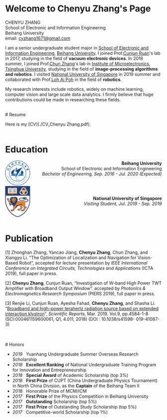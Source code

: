 # Welcome to Chenyu Zhang's Page

CHENYU ZHANG <br>
School of Electronic and Information Engineering <br>
Beihang University <br>
email: <cyzhang1671@gmail.com>

I am a senior undergraduate student major in [School of Electronic and Information Engineering](http://www.ee.buaa.edu.cn/xyjj1/xyjs.htm), [Beihang  University](https://ev.buaa.edu.cn/). I joined Prof.[Cunjun Ruan](http://www.ee.buaa.edu.cn/info/1129/17618.htm)'s lab in 2017, studying in the field of **vacuum electronic devices**. In 2018 summer, I joined Prof.[Chun Zhang](https://www.tsinghua.edu.cn/publish/ime/5910/2015/20150315131055824979933/20150315131055824979933_.html)'s lab in [Institute of Microelectronics](https://www.tsinghua.edu.cn/publish/imeen/5943/index.html), [Tsinghua University](https://www.tsinghua.edu.cn/publish/thu2018en/index.html), studying in the field of **image-processing algorithms and robotics**. I visited [National University of Singapore](http://www.nus.edu.sg/) in 2019 summer and collaborated with Prof.[Loh Ai Poh](https://www.eng.nus.edu.sg/idp/staff/lohaipoh/) in the field of **robotics**.



My research interests include robotics, widely on machine learning, computer vision and large scale data analytics. I firmly believe that huge contributions could be made in researching these fields.

<br>
# Resume

Here is my [CV](./CV_Chenyu Zhang.pdf).
<br><br>
# Education

 <img style="float: left;" src="assets/img/Beihang.jpg" width="80" height="80">  
 
 <p style="text-align: right">  
 <b> Beihang University </b> <br>
  School of Electronic and Information Engineering  <br>
 <i> Bachelor of Engineering, Sep. 2016 - Jul. 2020 (Expected) </i> 
 </p>

 
 <br>
 
 <img style="float: left;" src="assets/img/NUS.png" width="80" height="100">
 <br>
 <p style="text-align: right"> 
 <b> National University of Singapore </b>   <br>
 <i> Visiting Student, Jul. 2019 - Sep. 2019 </i>
 </p>

<br>
<br>

# Publication

[1] Zhonghan Zhang, Yancao Jiang, <b>Chenyu Zhang</b>, Chun Zhang, and Xiangyu Li. “The Optimization of Localization and Navigation for Vision-Based Robot”, accepted for lecture presentation by <i>IEEE International Conference on Integrated Circuits, Technologies and Applications</i> (ICTA 2019), full paper in press.

[2] <b>Chenyu Zhang</b>, Cunjun Ruan, “Investigation of W-band High Power TWT Amplifier with Broadband Output Window”. accepted by <i>PhotonIcs & Electromagnetics Research Symposium</i> (PIERS 2019), full paper in press.  

[3] Renjie Li, Cunjun Ruan, Ayesha Fahad, <b>Chenyu Zhang</b>, and Shasha Li. “[Broadband and high-power terahertz radiation source based on extended interaction klystron](https://www.nature.com/articles/s41598-019-41087-3)”, *Scientific Reports*, Mar. 2019. Vol.9, pp.4584-1-8 (SCI:000461159600061, Q1, 4.011, 2018) (DOI : 10.1038/s41598- 019-41087-3)

<br>
<br>
# Honors

* *2019* &nbsp;  Yuanhang Undergraduate Summer Overseas Research Scholarship
* *2018*  &nbsp; **Excellent Ranking** of National Undergraduate Training Program for Innovation and Entrepreneurship
* *2018* &nbsp;  **Special Award** of Academic Scholarship (top 3%)
* *2018*  &nbsp; **First Prize** of CUPT (China Undergraduate Physics Tournament) in North China Division, as the **Captain** of the Beihang Team Ⅱ
* *2018* &nbsp;  Honorable Prize of MCM/ICM
* *2017* &nbsp;  **First Prize** of the Physics Competition in Beihang University
* *2017*  &nbsp; **Outstanding** Scholarship (top 5%)
* *2017* &nbsp;  **First Prize** of Outstanding Study Scholarship (top 5%)
* *2017* &nbsp;  Competitive-world Scholarship (top 1%)

